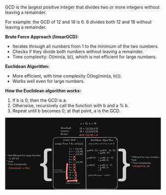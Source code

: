 GCD is the largest positive integer that divides two or more integers without leaving a remainder.

For example: the GCD of 12 and 18 is 6. 6 divides both 12 and 18 without leaving a remainder.

**Brute Force Approach (linearGCD):**
- Iterates through all numbers from 1 to the minimum of the two numbers.
- Checks if they divide both numbers without leaving a remainder.
- Time complexity: O(min(a, b)), which is not efficient for large numbers.

**Euclidean Algorithm:**
- More efficient, with time complexity O(log(min(a, b))).
- Works well even for large numbers.

**How the Euclidean algorithm works:**
1. If b is 0, then the GCD is a.
2. Otherwise, recursively call the function with b and a % b.
3. Repeat until b becomes 0; at that point, a is the GCD.

![GCD EXPLANATION](gcd_explanation.png)